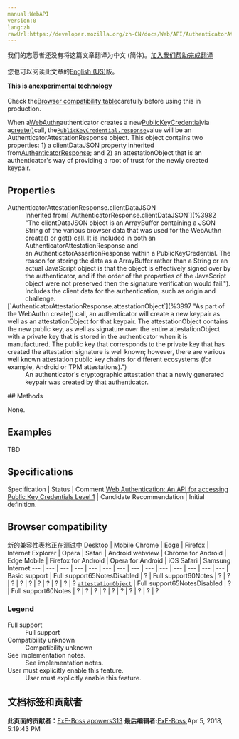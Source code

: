 ```yaml
---
manual:WebAPI
version:0
lang:zh
rawUrl:https://developer.mozilla.org/zh-CN/docs/Web/API/AuthenticatorAttestationResponse
---
```




<bdi>我们的志愿者还没有将这篇文章翻译为<bdi>中文 (简体)</bdi>。[加入我们帮助完成翻译](%3992 "")<br></br>您也可以阅读此文章的[English (US)](%3993 "")版。</bdi>






**This is an[experimental technology](%3404 "")**<br></br>Check the[Browser compatibility table](%3994 "")carefully before using this in production.




When a[WebAuthn](%3978 "")authenticator creates a new[PublicKeyCredential](%3980 "")via a[create()](%3995 "")call, the[`PublicKeyCredential.response`](%3981 "The documentation about this has not yet been written; please consider contributing!")value will be an AuthenticatorAttestationResponse object. This object contains two properties: 1) a clientDataJSON property inherited from[AuthenticatorResponse](%3996 ""); and 2) an attestationObject that is an authenticator&#39;s way of providing a root of trust for the newly created keypair.


## Properties<a name="Properties"></a>
<dl><dt>AuthenticatorAttestationResponse.clientDataJSON</dt><dd>Inherited from[`AuthenticatorResponse.clientDataJSON`](%3982 "The clientDataJSON object is an ArrayBuffer containing a JSON String of the various browser data that was used for the WebAuthn create() or get() call. It is included in both an AuthenticatorAttestationResponse and an AuthenticatorAssertionResponse within a PublicKeyCredential. The reason for storing the data as a ArrayBuffer rather than a String or an actual JavaScript object is that the object is effectively signed over by the authenticator, and if the order of the properties of the JavaScript object were not preserved then the signature verification would fail."). Includes the client data for the authentication, such as origin and challenge.</dd><dt>[`AuthenticatorAttestationResponse.attestationObject`](%3997 "As part of the WebAuthn create() call, an authenticator will create a new keypair as well as an attestationObject for that keypair. The attestationObject contains the new public key, as well as signature over the entire attestationObject with a private key that is stored in the authenticator when it is manufactured. The public key that corresponds to the private key that has created the attestation signature is well known; however, there are various well known attestation public key chains for different ecosystems (for example, Android or TPM attestations).")</dt><dd>An authenticator&#39;s cryptographic attestation that a newly generated keypair was created by that authenticator.</dd></dl>
## Methods<a name="Methods"></a>


None.


## Examples<a name="Examples"></a>


TBD


## Specifications<a name="Specifications"></a>
Specification | Status | Comment 
[Web Authentication: An API for accessing Public Key Credentials Level 1](%3986 "The 'Web Authentication: An API for accessing Public Key Credentials Level 1' specification") | Candidate Recommendation | Initial definition. 


## Browser compatibility<a name="Browser_compatibility"></a>
[新的兼容性表格正在测试中<i></i>](%3360 "")
<abbr>Desktop<i></i></abbr> | <abbr>Mobile<i></i></abbr> 
<abbr>Chrome<i></i></abbr> | <abbr>Edge<i></i></abbr> | <abbr>Firefox<i></i></abbr> | <abbr>Internet Explorer<i></i></abbr> | <abbr>Opera<i></i></abbr> | <abbr>Safari<i></i></abbr> | <abbr>Android webview<i></i></abbr> | <abbr>Chrome for Android<i></i></abbr> | <abbr>Edge Mobile<i></i></abbr> | <abbr>Firefox for Android<i></i></abbr> | <abbr>Opera for Android<i></i></abbr> | <abbr>iOS Safari<i></i></abbr> | <abbr>Samsung Internet<i></i></abbr> 
 ---  |  ---  |  ---  |  ---  |  ---  |  ---  |  ---  |  ---  |  ---  |  ---  |  ---  |  ---  |  ---  |  ---  | 
Basic support | <abbr>Full support</abbr>65<abbr>Notes<i></i></abbr><abbr>Disabled<i></i></abbr> | <abbr>?</abbr> | <abbr>Full support</abbr>60<abbr>Notes<i></i></abbr> | <abbr>?</abbr> | <abbr>?</abbr> | <abbr>?</abbr> | <abbr>?</abbr> | <abbr>?</abbr> | <abbr>?</abbr> | <abbr>?</abbr> | <abbr>?</abbr> | <abbr>?</abbr> | <abbr>?</abbr> 
[`attestationObject`](%3998 "") | <abbr>Full support</abbr>65<abbr>Notes<i></i></abbr><abbr>Disabled<i></i></abbr> | <abbr>?</abbr> | <abbr>Full support</abbr>60<abbr>Notes<i></i></abbr> | <abbr>?</abbr> | <abbr>?</abbr> | <abbr>?</abbr> | <abbr>?</abbr> | <abbr>?</abbr> | <abbr>?</abbr> | <abbr>?</abbr> | <abbr>?</abbr> | <abbr>?</abbr> | <abbr>?</abbr> 


### Legend<a name="Legend"></a>
<dl><dt><abbr>Full support</abbr></dt><dd>Full support</dd><dt><abbr>Compatibility unknown</abbr></dt><dd>Compatibility unknown</dd><dt><abbr>See implementation notes.<i></i></abbr></dt><dd>See implementation notes.</dd><dt><abbr>User must explicitly enable this feature.<i></i></abbr></dt><dd>User must explicitly enable this feature.</dd></dl>



## 文档标签和贡献者
**此页面的贡献者：**[ExE-Boss](%3990 ""),[apowers313](%3991 "")
**最后编辑者:**[ExE-Boss](%3990 ""),<time>Apr 5, 2018, 5:19:43 PM</time>


